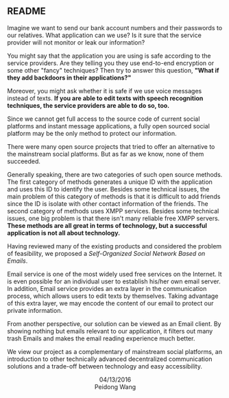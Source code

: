## README

Imagine we want to send our bank account numbers and their passwords to our relatives. What application can we use? Is it sure that the service provider will not monitor or leak our information?

You might say that the application you are using is safe according to the service providers. Are they telling you they use end-to-end encryption or some other "fancy" techniques? Then try to answer this question, **"What if they add backdoors in their applications?"**

Moreover, you might ask whether it is safe if we use voice messages instead of texts. **If you are able to edit texts with speech recognition techniques, the service providers are able to do so, too.**

Since we cannot get full access to the source code of current social platforms and instant message applications, a fully open sourced social platform may be the only method to protect our information.

There were many open source projects that tried to offer an alternative to the mainstream social platforms. But as far as we know, none of them succeeded.

Generally speaking, there are two categories of such open source methods. The first category of methods generates a unique ID with the application and uses this ID to identify the user. Besides some technical issues, the main problem of this category of methods is that it is difficult to add friends since the ID is isolate with other contact information of the friends. The second category of methods uses XMPP services. Besides some technical issues, one big problem is that there isn't many reliable free XMPP servers. **These methods are all great in terms of technology, but a successful application is not all about technology.**

Having reviewed many of the existing products and considered the problem of feasibility, we proposed a _Self-Organized Social Network Based on Emails_.

Email service is one of the most widely used free services on the Internet. It is even possible for an individual user to establish his/her own email server. In addition, Email service provides an extra layer in the communication process, which allows users to edit texts by themselves. Taking advantage of this extra layer, we may encode the content of our email to protect our private information.

From another perspective, our solution can be viewed as an Email client. By showing nothing but emails relevant to our application, it filters out many trash Emails and makes the email reading experience much better.

We view our project as a complementary of mainstream social platforms, an introduction to other technically advanced decentralized communication solutions and a trade-off between technology and easy accessibility.

<p align='center'>04/13/2016<br>Peidong Wang</p>
